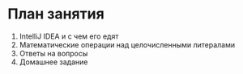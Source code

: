 # План занятия

01. IntelliJ IDEA и с чем его едят
02. Математические операции над целочисленными литералами
03. Ответы на вопросы
04. Домашнее задание